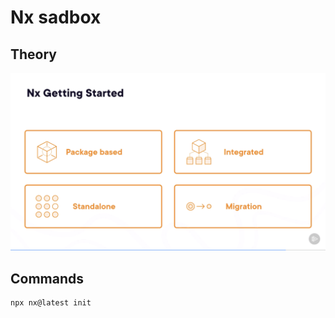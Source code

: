# Nx sadbox

## Theory
![nx-getting-started.png](assets%2Fnx-getting-started.png)

## Commands

    npx nx@latest init


